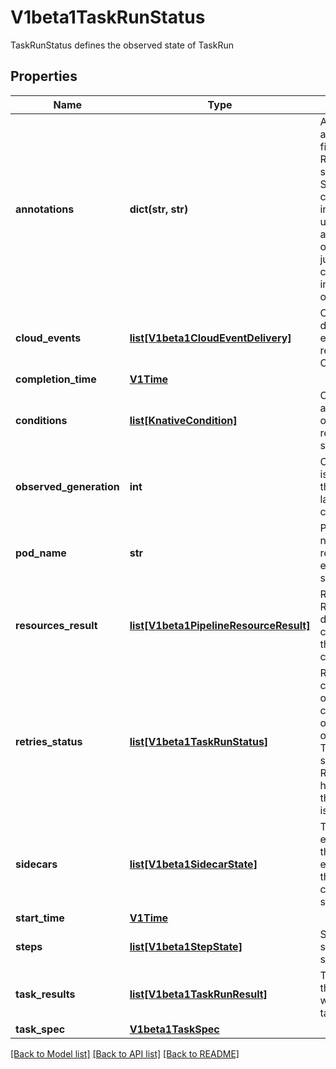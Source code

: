 # V1beta1TaskRunStatus

TaskRunStatus defines the observed state of TaskRun
## Properties
Name | Type | Description | Notes
------------ | ------------- | ------------- | -------------
**annotations** | **dict(str, str)** | Annotations is additional Status fields for the Resource to save some additional State as well as convey more information to the user. This is roughly akin to Annotations on any k8s resource, just the reconciler conveying richer information outwards. | [optional] 
**cloud_events** | [**list[V1beta1CloudEventDelivery]**](V1beta1CloudEventDelivery.md) | CloudEvents describe the state of each cloud event requested via a CloudEventResource. | [optional] 
**completion_time** | [**V1Time**](V1Time.md) |  | [optional] 
**conditions** | [**list[KnativeCondition]**](KnativeCondition.md) | Conditions the latest available observations of a resource&#39;s current state. | [optional] 
**observed_generation** | **int** | ObservedGeneration is the &#39;Generation&#39; of the Service that was last processed by the controller. | [optional] 
**pod_name** | **str** | PodName is the name of the pod responsible for executing this task&#39;s steps. | 
**resources_result** | [**list[V1beta1PipelineResourceResult]**](V1beta1PipelineResourceResult.md) | Results from Resources built during the taskRun. currently includes the digest of build container images | [optional] 
**retries_status** | [**list[V1beta1TaskRunStatus]**](V1beta1TaskRunStatus.md) | RetriesStatus contains the history of TaskRunStatus in case of a retry in order to keep record of failures. All TaskRunStatus stored in RetriesStatus will have no date within the RetriesStatus as is redundant. | [optional] 
**sidecars** | [**list[V1beta1SidecarState]**](V1beta1SidecarState.md) | The list has one entry per sidecar in the manifest. Each entry is represents the imageid of the corresponding sidecar. | [optional] 
**start_time** | [**V1Time**](V1Time.md) |  | [optional] 
**steps** | [**list[V1beta1StepState]**](V1beta1StepState.md) | Steps describes the state of each build step container. | [optional] 
**task_results** | [**list[V1beta1TaskRunResult]**](V1beta1TaskRunResult.md) | TaskRunResults are the list of results written out by the task&#39;s containers | [optional] 
**task_spec** | [**V1beta1TaskSpec**](V1beta1TaskSpec.md) |  | [optional] 

[[Back to Model list]](../README.md#documentation-for-models) [[Back to API list]](../README.md#documentation-for-api-endpoints) [[Back to README]](../README.md)


